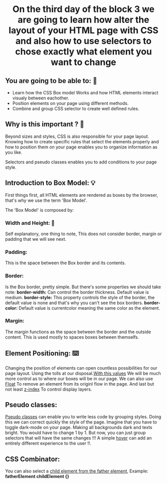 # <p align="center">On the third day of the block 3 we are going to learn how alter the layout of your HTML page with CSS and also how to use selectors to chose exactly what element you want to change</p>

## <strong>You are going to be able to:</strong> :muscle:
* Learn how the CSS Box model Works and how HTML elements interact visualy between eachother.
* Position elements on your page using different methods.
* Combine and group CSS selector to create well defined rules.

## <strong>Why is this important ?</strong> :thinking:
Beyond sizes and styles, CSS is also responsible for your page layout. Knowing how to create specific rules that select the elements properly and how to position them on your page enables you to organize information as you like.

Selectors and pseudo classes enables you to add conditions to your page style.

## <strong>Introduction to Box Model:</strong> :bulb:
First things first, all HTML elements are rendered as boxes by the browser, that's why we use the term 'Box Model'.

The 'Box Model' is composed by:

### <strong>Width and Height:</strong> :triangular_ruler:
Self explanatory, one thing to note, This does not consider border, margin or padding that we will see next.

### <strong>Padding:</strong>
This is the space between the Box border and its contents.

### <strong>Border:</strong>
Is the Box border, pretty simple. But there's some properties we should take note:
<strong>border-width:</strong> Can control the border thickness. Default value is medium.
<strong>border-style:</strong> This property controls the style of the border, the default value is none and that's why you can't see the box borders.
<strong>border-color:</strong> Default value is currentcolor meaning the same color as the element.

### <strong>Margin:</strong>
The margin functions as the space between the border and the outside content. This is used mostly to spaces boxes between themselfs.

## <strong>Element Positioning:</strong> :keyboard:
Changing the position of elements can open countless possibilities for our page layout. Using the tolls at our disposal.<a href="https://developer.mozilla.org/pt-BR/docs/Web/CSS/position">With this values</a> We will be much more control as to where our boxes will be in our page. We can also use <a href="https://developer.mozilla.org/pt-BR/docs/Web/CSS/float">Float</a> To remove an element from its originl flow in the page. And last but not least <a href="https://developer.mozilla.org/pt-BR/docs/Web/CSS/CSS_Positioning/Understanding_z_index">z-index</a> To control display layers.

## <strong>Pseudo classes:</strong>
<a href="https://developer.mozilla.org/pt-BR/docs/Web/CSS/Pseudo-classes">Pseudo classes</a> can enable you to write less code by grouping styles. Doing this we can correct quickly the style of the page. Imagine that you have to toggle dark-mode on your page. Making all backgrounds dark and texts bright. You would have to change 1 by 1. But now, you can just group selectors that will have the same changes !!! A simple <a href="https://developer.mozilla.org/pt-BR/docs/Web/CSS/:hover">hover</a> can add an entirely different experience to the user !!.

## <strong>CSS Combinator:</strong>
You can also select a <a href="https://www.w3schools.com/css/css_combinators.asp">child element from the father element</a>, Example:
<strong>fatherElement childElement {}</strong>


